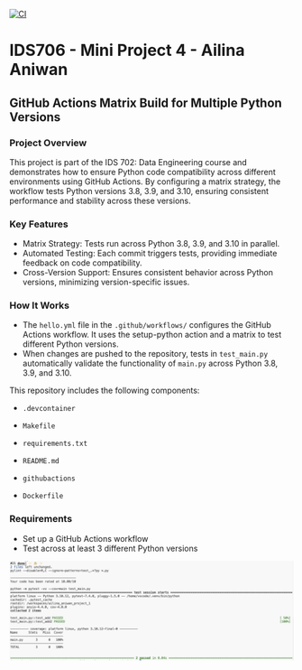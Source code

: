 [![CI](https://github.com/nogibjj/ailina_aniwan_project_1/actions/workflows/hello.yml/badge.svg)](https://github.com/nogibjj/ailina_aniwan_project_1/actions/workflows/hello.yml)


# IDS706 - Mini Project 4 - Ailina Aniwan

## GitHub Actions Matrix Build for Multiple Python Versions

### Project Overview
This project is part of the IDS 702: Data Engineering course and demonstrates how to ensure Python code compatibility across different environments using GitHub Actions. By configuring a matrix strategy, the workflow tests Python versions 3.8, 3.9, and 3.10, ensuring consistent performance and stability across these versions.

### Key Features
* Matrix Strategy: Tests run across Python 3.8, 3.9, and 3.10 in parallel.
* Automated Testing: Each commit triggers tests, providing immediate feedback on code compatibility.
* Cross-Version Support: Ensures consistent behavior across Python versions, minimizing version-specific issues.

### How It Works
* The `hello.yml` file in the `.github/workflows/` configures the GitHub Actions workflow. It uses the setup-python action and a matrix to test different Python versions.
* When changes are pushed to the repository, tests in `test_main.py` automatically validate the functionality of `main.py` across Python 3.8, 3.9, and 3.10.

This repository includes the following components:

* `.devcontainer`

* `Makefile`

* `requirements.txt`

* `README.md` 

* `githubactions` 

* `Dockerfile`

### Requirements
* Set up a GitHub Actions workflow
* Test across at least 3 different Python versions

![requirements](image.jpg)

